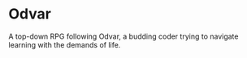 # Odvar
A top-down RPG following Odvar, a budding coder trying to navigate learning with the demands of life.